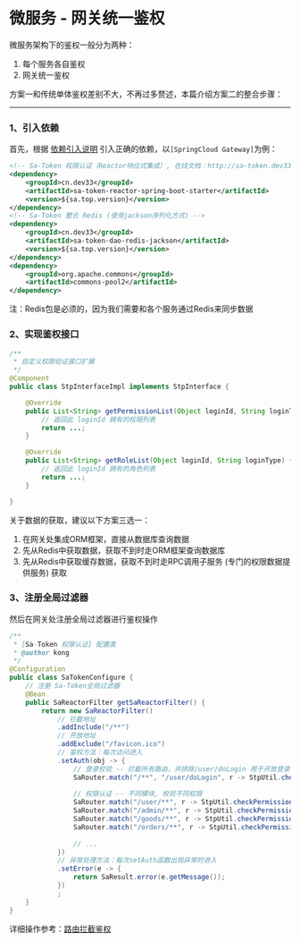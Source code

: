 # 微服务 - 网关统一鉴权

微服务架构下的鉴权一般分为两种：
1. 每个服务各自鉴权
2. 网关统一鉴权 

方案一和传统单体鉴权差别不大，不再过多赘述，本篇介绍方案二的整合步骤：

--- 



### 1、引入依赖 

首先，根据 [依赖引入说明](/micro/import-intro) 引入正确的依赖，以`[SpringCloud Gateway]`为例：

``` xml
<!-- Sa-Token 权限认证（Reactor响应式集成）, 在线文档：http://sa-token.dev33.cn/ -->
<dependency>
    <groupId>cn.dev33</groupId>
    <artifactId>sa-token-reactor-spring-boot-starter</artifactId>
    <version>${sa.top.version}</version>
</dependency>
<!-- Sa-Token 整合 Redis (使用jackson序列化方式) -->
<dependency>
    <groupId>cn.dev33</groupId>
    <artifactId>sa-token-dao-redis-jackson</artifactId>
    <version>${sa.top.version}</version>
</dependency>
<dependency>
    <groupId>org.apache.commons</groupId>
    <artifactId>commons-pool2</artifactId>
</dependency>
```
注：Redis包是必须的，因为我们需要和各个服务通过Redis来同步数据 

### 2、实现鉴权接口
``` java
/**
 * 自定义权限验证接口扩展 
 */
@Component   
public class StpInterfaceImpl implements StpInterface {

    @Override
    public List<String> getPermissionList(Object loginId, String loginType) {
        // 返回此 loginId 拥有的权限列表 
        return ...;
    }

    @Override
    public List<String> getRoleList(Object loginId, String loginType) {
        // 返回此 loginId 拥有的角色列表
        return ...;
    }

}

```
关于数据的获取，建议以下方案三选一：
1. 在网关处集成ORM框架，直接从数据库查询数据
2. 先从Redis中获取数据，获取不到时走ORM框架查询数据库 
3. 先从Redis中获取缓存数据，获取不到时走RPC调用子服务 (专门的权限数据提供服务) 获取


### 3、注册全局过滤器 
然后在网关处注册全局过滤器进行鉴权操作 

``` java
/**
 * [Sa-Token 权限认证] 配置类 
 * @author kong
 */
@Configuration
public class SaTokenConfigure {
	// 注册 Sa-Token全局过滤器 
    @Bean
    public SaReactorFilter getSaReactorFilter() {
        return new SaReactorFilter()
			// 拦截地址 
			.addInclude("/**")
			// 开放地址 
			.addExclude("/favicon.ico")
			// 鉴权方法：每次访问进入 
			.setAuth(obj -> {
				// 登录校验 -- 拦截所有路由，并排除/user/doLogin 用于开放登录 
				SaRouter.match("/**", "/user/doLogin", r -> StpUtil.checkLogin());
				
				// 权限认证 -- 不同模块, 校验不同权限 
				SaRouter.match("/user/**", r -> StpUtil.checkPermission("user"));
				SaRouter.match("/admin/**", r -> StpUtil.checkPermission("admin"));
				SaRouter.match("/goods/**", r -> StpUtil.checkPermission("goods"));
				SaRouter.match("/orders/**", r -> StpUtil.checkPermission("orders"));
				
				// ... 
			})
			// 异常处理方法：每次setAuth函数出现异常时进入 
			.setError(e -> {
				return SaResult.error(e.getMessage());
			})
			;
    }
}
```

详细操作参考：[路由拦截鉴权](/use/route-check)






